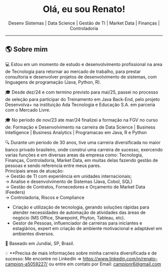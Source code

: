 <h1 align="center"> Olá, eu sou Renato!</h1>

<p align="center">
   Desenv Sistemas |  Data Science |  Gestão de TI  |  Market Data |  Finanças |  Controladoria 
</p>

---

## 🌎 Sobre mim  

💻 Estou em um momento de estudo e desenvolvimento profissional na area de Tecnologia para retornar ao mercado de trabalho, para prestar consultoria e desenvolver projetos de desenvolvimento de sistemas, com linguagens de programação (Java, Python, R).
    
🎓 Desde dez/24 e com termino previsto para mai/25, passei no processo de seleção para participar do Treinamento em Java Back-End, pelo projeto Desenvolva+ na instituição Ada Tecnologia     e Educação S.A. em parceria com o Mercado Livre. 

🎓 No periodo de nov/23 ate mar/24 finalizei a formação na FGV no curso de: Formação e Desenvolvimento na carreira de Data Science | Business Intelligence | Business Analytics |             Programacao em Java, R e Python
    
🔍 Durante um periodo de 30 anos, tive uma carreira diversificada no maior banco privado brasileiro, onde construi uma carreira de sucesso, exercendo varias funções e em diversas areas 
    da empresa como: Tecnologia, Finanças, Controladoria, Market Data, em muitas delas fazendo gestão de pessoas e sendo referencia entre meus pares.                                        
    Principais areas de atuação:                                                                                                                                                             
      -> Gestão de TI com experiência em unidades internacionais;                                                                                                                                 
      -> Analise e desenvolvimento de Sistemas (Java, Cobol, SQL)                                                                                                                             
      -> Gestão de Contratos, Fornecedores e Orçamento de Market Data (Feeders)                                                                                                               
      -> Controladoria, Riscos e Compliance
    
 - Criação e utilização de tecnologia, gerando soluções rápidas para atender necessidades de automação de atividades das áreas de negócio (MS Office, Sharepoint, Phyton, Tableau, etc).
 - Gestor de Pessoas, influenciador de carreiras para iniciantes e estagiários, expert em criação de ambiente motivacional e adaptável em ambientes diversos.
        
📍 Baseado em Jundiai, SP, Brasil.  

💡 **Precisa de mais informações sobre minha carreira diversificada e de sucesso: 
     Me encontre no LinkedIn => https://www.linkedin.com/in/renato-campion-a5059227/ ou entre em contato por Email: campionr6@gmail.com  





